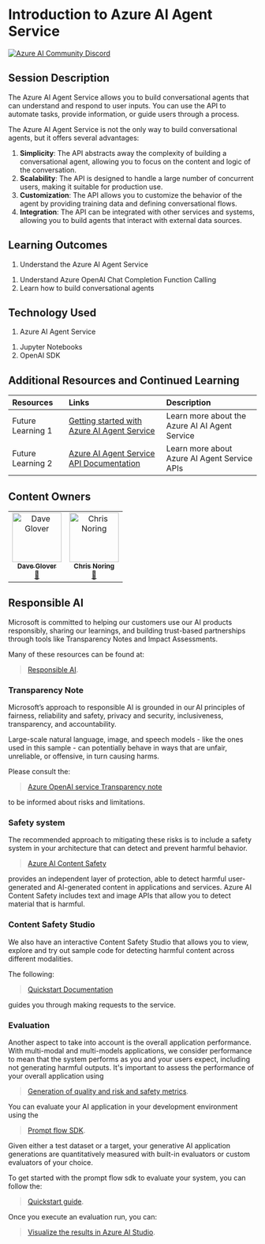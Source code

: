 # Introduction to Azure AI Agent Service

[![Azure AI Community Discord](
https://dcbadge.vercel.app/api/server/ByRwuEEgH4)](https://discord.com/invite/ByRwuEEgH4?WT.mc_id=aiml-00001-leestott)

## Session Description

The Azure AI Agent Service allows you to build conversational agents that can understand and respond to user inputs. You can use the API to automate tasks, provide information, or guide users through a process.

The Azure AI Agent Service is not the only way to build conversational agents, but it offers several advantages:

1. **Simplicity**: The API abstracts away the complexity of building a conversational agent, allowing you to focus on the content and logic of the conversation.
2. **Scalability**: The API is designed to handle a large number of concurrent users, making it suitable for production use.
3. **Customization**: The API allows you to customize the behavior of the agent by providing training data and defining conversational flows.
4. **Integration**: The API can be integrated with other services and systems, allowing you to build agents that interact with external data sources.

## Learning Outcomes

1. Understand the Azure AI Agent Service
<!-- 1. Introductions to the Azure AI Agent Service Playground -->
1. Understand Azure OpenAI Chat Completion Function Calling
1. Learn how to build conversational agents

## Technology Used

1. Azure AI Agent Service
<!-- 2. Azure AI Agent Service Playground -->
1. Jupyter Notebooks
1. OpenAI SDK

## Additional Resources and Continued Learning

| Resources          | Links                             | Description        |
|:-------------------|:----------------------------------|:-------------------|
| Future Learning 1  | [Getting started with Azure AI Agent Service](https://techcommunity.microsoft.com/blog/azure-ai-services-blog/introducing-azure-ai-agent-service/4298357) | Learn more about the Azure AI AI Agent Service|
| Future Learning 2  | [Azure AI Agent Service API Documentation](https://learn.microsoft.com/en-us/python/api/overview/azure/ai-projects-readme) | Learn more about Azure AI Agent Service APIs|

## Content Owners

<!-- ALL-CONTRIBUTORS-LIST:START - Do not remove or modify this section -->

<table>
<tr>
    <td align="center"><a href="http://learnanalytics.microsoft.com">
        <img src="https://github.com/gloveboxes.png" width="100px;" alt="Dave Glover
"/><br />
        <sub><b>Dave Glover
</b></sub></a><br />
            <a href="https://github.com/gloveboxes" title="talk">📢</a>
    </td>
        <td align="center"><a href="http://learnanalytics.microsoft.com">
        <img src="https://github.com/softchris.png" width="100px;" alt="Chris Noring
"/><br />
        <sub><b>Chris Noring
</b></sub></a><br />
            <a href="https://github.com/softchris" title="talk">📢</a>
    </td>
</tr></table>


<!-- ALL-CONTRIBUTORS-LIST:END -->

## Responsible AI

Microsoft is committed to helping our customers use our AI products responsibly, sharing our learnings, and building trust-based partnerships through tools like Transparency Notes and Impact Assessments.

Many of these resources can be found at:

> [Responsible AI](https://aka.ms/RAI).


### Transparency Note

Microsoft’s approach to responsible AI is grounded in our AI principles of fairness, reliability and safety, privacy and security, inclusiveness, transparency, and accountability.

Large-scale natural language, image, and speech models - like the ones used in this sample - can potentially behave in ways that are unfair, unreliable, or offensive, in turn causing harms.

Please consult the:

> [Azure OpenAI service Transparency note](https://learn.microsoft.com/legal/cognitive-services/openai/transparency-note?tabs=text)

to be informed about risks and limitations.

### Safety system

The recommended approach to mitigating these risks is to include a safety system in your architecture that can detect and prevent harmful behavior.

> [Azure AI Content Safety](https://learn.microsoft.com/azure/ai-services/content-safety/overview)

provides an independent layer of protection, able to detect harmful user-generated and AI-generated content in applications and services. Azure AI Content Safety includes text and image APIs that allow you to detect material that is harmful. 

### Content Safety Studio

We also have an interactive Content Safety Studio that allows you to view, explore and try out sample code for detecting harmful content across different modalities. 

The following:

> [Quickstart Documentation](https://learn.microsoft.com/azure/ai-services/content-safety/quickstart-text?tabs=visual-studio%2Clinux&pivots=programming-language-rest) 

guides you through making requests to the service.

### Evaluation

Another aspect to take into account is the overall application performance. With multi-modal and multi-models applications, we consider performance to mean that the system performs as you and your users expect, including not generating harmful outputs. It's important to assess the performance of your overall application using

> [Generation of quality and risk and safety metrics](https://learn.microsoft.com/azure/ai-studio/concepts/evaluation-metrics-built-in).

You can evaluate your AI application in your development environment using the 

> [Prompt flow SDK](https://microsoft.github.io/promptflow/index.html). 

Given either a test dataset or a target, your generative AI application generations are quantitatively measured with built-in evaluators or custom evaluators of your choice. 

To get started with the prompt flow sdk to evaluate your system, you can follow the:

> [Quickstart guide](https://learn.microsoft.com/azure/ai-studio/how-to/develop/flow-evaluate-sdk). 

Once you execute an evaluation run, you can: 

> [Visualize the results in Azure AI Studio](https://learn.microsoft.com/azure/ai-studio/how-to/evaluate-flow-results).

